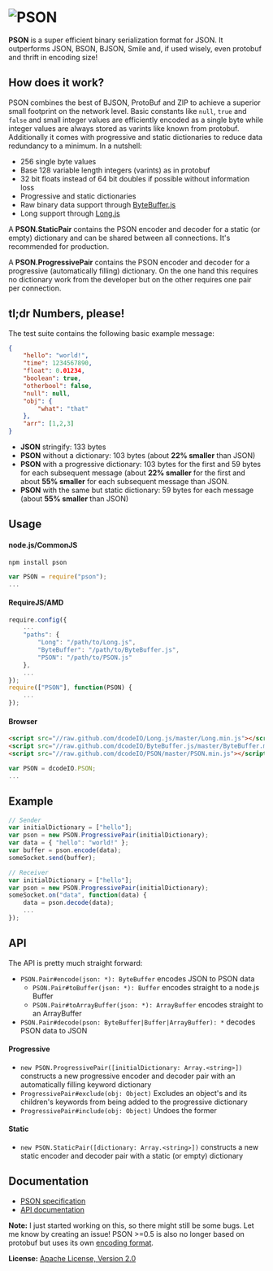 ![PSON](https://raw.github.com/dcodeIO/PSON/master/PSON.png)
====
**PSON** is a super efficient binary serialization format for JSON. It outperforms JSON, BSON, BJSON, Smile and, if used
wisely, even protobuf and thrift in encoding size!

How does it work?
-----------------
PSON combines the best of BJSON, ProtoBuf and ZIP to achieve a superior small footprint on the network level. Basic
constants like `null`, `true` and `false` and small integer values are efficiently encoded as a single byte while
integer values are always stored as varints like known from protobuf. Additionally it comes with progressive and static
dictionaries to reduce data redundancy to a minimum. In a nutshell:

* 256 single byte values
* Base 128 variable length integers (varints) as in protobuf
* 32 bit floats instead of 64 bit doubles if possible without information loss
* Progressive and static dictionaries
* Raw binary data support through [ByteBuffer.js](https://github.com/dcodeIO/ByteBuffer.js)
* Long support through [Long.js](https://github.com/dcodeIO/Long.js)

A **PSON.StaticPair** contains the PSON encoder and decoder for a static (or empty) dictionary and can be shared between
all connections. It's recommended for production.

A **PSON.ProgressivePair** contains the PSON encoder and decoder for a progressive (automatically filling) dictionary.
On the one hand this requires no dictionary work from the developer but on the other requires one pair per connection.

tl;dr Numbers, please!
----------------------
The test suite contains the following basic example message:

```json
{
    "hello": "world!",
    "time": 1234567890,
    "float": 0.01234,
    "boolean": true,
    "otherbool": false,
    "null": null,
    "obj": {
        "what": "that"
    },
    "arr": [1,2,3]
}
```

* **JSON** stringify: 133 bytes
* **PSON** without a dictionary: 103 bytes (about **22% smaller** than JSON)
* **PSON** with a progressive dictionary: 103 bytes for the first and 59 bytes for each subsequent message (about 
  **22% smaller** for the first and about **55% smaller** for each subsequent message than JSON.
* **PSON** with the same but static dictionary: 59 bytes for each message (about **55% smaller** than JSON)           

Usage
-----

#### node.js/CommonJS

`npm install pson`

```js
var PSON = require("pson");
...
```

#### RequireJS/AMD

```js
require.config({
    ...
    "paths": {
        "Long": "/path/to/Long.js",
        "ByteBuffer": "/path/to/ByteBuffer.js",
        "PSON": "/path/to/PSON.js"
    },
    ...
});
require(["PSON"], function(PSON) {
    ...
});
```

#### Browser

```html
<script src="//raw.github.com/dcodeIO/Long.js/master/Long.min.js"></script>
<script src="//raw.github.com/dcodeIO/ByteBuffer.js/master/ByteBuffer.min.js"></script>
<script src="//raw.github.com/dcodeIO/PSON/master/PSON.min.js"></script>
```

```js
var PSON = dcodeIO.PSON;
...
```

Example
-------
```js
// Sender
var initialDictionary = ["hello"];
var pson = new PSON.ProgressivePair(initialDictionary);
var data = { "hello": "world!" };
var buffer = pson.encode(data);
someSocket.send(buffer);
```

```js
// Receiver
var initialDictionary = ["hello"];
var pson = new PSON.ProgressivePair(initialDictionary);
someSocket.on("data", function(data) {
    data = pson.decode(data);
    ...
});
```

API
---
The API is pretty much straight forward:

* `PSON.Pair#encode(json: *): ByteBuffer` encodes JSON to PSON data
  * `PSON.Pair#toBuffer(json: *): Buffer` encodes straight to a node.js Buffer
  * `PSON.Pair#toArrayBuffer(json: *): ArrayBuffer` encodes straight to an ArrayBuffer
* `PSON.Pair#decode(pson: ByteBuffer|Buffer|ArrayBuffer): *` decodes PSON data to JSON

#### Progressive
* `new PSON.ProgressivePair([initialDictionary: Array.<string>])` constructs a new progressive encoder and decoder pair
  with an automatically filling keyword dictionary
* `ProgressivePair#exclude(obj: Object)` Excludes an object's and its children's keywords from being added to the progressive
   dictionary
* `ProgressivePair#include(obj: Object)` Undoes the former

#### Static
* `new PSON.StaticPair([dictionary: Array.<string>])` constructs a new static encoder and decoder pair
  with a static (or empty) dictionary
  
Documentation
-------------
* [PSON specification](https://github.com/dcodeIO/PSON/blob/master/PSONspec.txt)
* [API documentation](http://htmlpreview.github.io/?http://raw.github.com/dcodeIO/PSON/master/docs/PSON.html)

**Note:** I just started working on this, so there might still be some bugs. Let me know by creating an issue!
PSON >=0.5 is also no longer based on protobuf but uses its own
[encoding format](https://github.com/dcodeIO/PSON/blog/master/PSONspec.txt).

**License:** [Apache License, Version 2.0](http://opensource.org/licenses/Apache-2.0)
